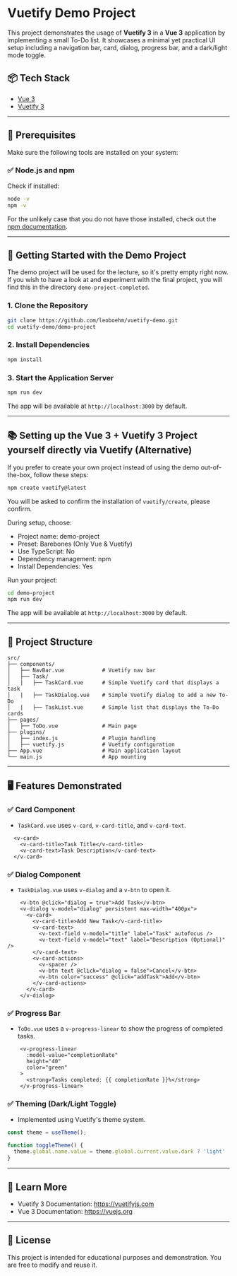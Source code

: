 # Vuetify Demo Project

This project demonstrates the usage of **Vuetify 3** in a **Vue 3** application by implementing a small To-Do list. It showcases a minimal yet practical UI setup including a navigation bar, card, dialog, progress bar, and a dark/light mode toggle.

## 📦 Tech Stack

- [Vue 3](https://vuejs.org/)
- [Vuetify 3](https://next.vuetifyjs.com/)

---


## 🧰 Prerequisites

Make sure the following tools are installed on your system:

### ✅ Node.js and npm

Check if installed:

```bash
node -v
npm -v
```

For the unlikely case that you do not have those installed, check out the [npm documentation](https://docs.npmjs.com/downloading-and-installing-node-js-and-npm).

---


## 🚀 Getting Started with the Demo Project

The demo project will be used for the lecture, so it's pretty empty right now.<br>
If you wish to have a look at and experiment with the final project, you will find this in the directory `demo-project-completed`.

### 1. Clone the Repository

```bash
git clone https://github.com/leoboehm/vuetify-demo.git
cd vuetify-demo/demo-project
```

### 2. Install Dependencies

```bash
npm install
```

### 3. Start the Application Server

```bash
npm run dev
```

The app will be available at `http://localhost:3000` by default.

---

## 📚 Setting up the Vue 3 + Vuetify 3 Project yourself directly via Vuetify (Alternative)
If you prefer to create your own project instead of using the demo out-of-the-box, follow these steps:

```bash
npm create vuetify@latest
```
You will be asked to confirm the installation of `vuetify/create`, please confirm.

During setup, choose:
- Project name: demo-project
- Preset: Barebones (Only Vue & Vuetify)
- Use TypeScript: No
- Dependency management: npm
- Install Dependencies: Yes

Run your project:

```bash
cd demo-project
npm run dev
```

The app will be available at `http://localhost:3000` by default.

---


## 🧩 Project Structure

```
src/
├── components/
│   ├── NavBar.vue            # Vuetify nav bar
│   ├── Task/
│   |   ├── TaskCard.vue      # Simple Vuetify card that displays a task
│   |   ├── TaskDialog.vue    # Simple Vuetify dialog to add a new To-Do
│   |   ├── TaskList.vue      # Simple list that displays the To-Do cards
├── pages/
│   ├── ToDo.vue              # Main page
├── plugins/
│   ├── index.js              # Plugin handling
│   ├── vuetify.js            # Vuetify configuration
├── App.vue                   # Main application layout
└── main.js                   # App mounting
```

---

## 🖥️ Features Demonstrated

### ✅ Card Component
- `TaskCard.vue` uses `v-card`, `v-card-title`, and `v-card-text`.

```vue
  <v-card>
    <v-card-title>Task Title</v-card-title>
    <v-card-text>Task Description</v-card-text>
  </v-card>
```

### ✅ Dialog Component
- `TaskDialog.vue` uses `v-dialog` and a `v-btn` to open it.

```vue
    <v-btn @click="dialog = true">Add Task</v-btn>
    <v-dialog v-model="dialog" persistent max-width="400px">
      <v-card>
        <v-card-title>Add New Task</v-card-title>
        <v-card-text>
          <v-text-field v-model="title" label="Task" autofocus />
          <v-text-field v-model="text" label="Description (Optional)" />
        </v-card-text>
        <v-card-actions>
          <v-spacer />
          <v-btn text @click="dialog = false">Cancel</v-btn>
          <v-btn color="success" @click="addTask">Add</v-btn>
        </v-card-actions>
      </v-card>
    </v-dialog>
```

### ✅ Progress Bar
- `ToDo.vue` uses a `v-progress-linear` to show the progress of completed tasks.

```vue
    <v-progress-linear
      :model-value="completionRate"
      height="40"
      color="green"
    >
      <strong>Tasks completed: {{ completionRate }}%</strong>
    </v-progress-linear>
```

### ✅ Theming (Dark/Light Toggle)
- Implemented using Vuetify's theme system.

```js
const theme = useTheme();

function toggleTheme() {
  theme.global.name.value = theme.global.current.value.dark ? 'light' : 'dark'
}
```

---

## 📖 Learn More

- Vuetify 3 Documentation: https://vuetifyjs.com
- Vue 3 Documentation: https://vuejs.org

---

## 📌 License

This project is intended for educational purposes and demonstration. You are free to modify and reuse it.
